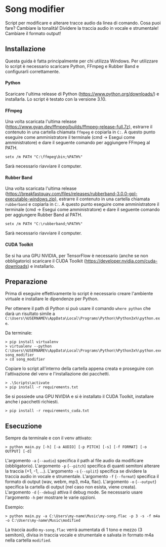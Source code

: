 # Song modifier
Script per modificare e alterare tracce audio da linea di comando. Cosa puoi fare?
Cambiare la tonalità! Dividere la traccia audio in vocale e strumentale! Cambiare
il formato output!

## Installazione
Questa guida è fatta principalmente per chi utilizza Windows.
Per utilizzare lo script è necessario scaricare Python, FFmpeg e Rubber Band e
configurarli correttamente.

#### Python
Scaricare l'ultima release di Python (https://www.python.org/downloads/) e installarla.
Lo script è testato con la versione 3.10.

#### FFmpeg
Una volta scaricata l'ultima release (https://www.gyan.dev/ffmpeg/builds/ffmpeg-release-full.7z),
estrarre il contenuto in una cartella chiamata `ffmpeg` e copiarla in `C:`. A questo
punto eseguire come amministratore il terminale (cmd -> Esegui come amministratore)
e dare il seguente comando per aggiungere FFmpeg al PATH.

`setx /m PATH "C:\ffmpeg\bin;%PATH%"`

Sarà necessario riavviare il computer.

#### Rubber Band
Una volta scaricata l'ultima release (https://breakfastquay.com/files/releases/rubberband-3.0.0-gpl-executable-windows.zip),
estrarre il contenuto in una cartella chiamata `rubberband` e copiarla in `C:`. A questo
punto eseguire come amministratore il terminale (cmd -> Esegui come amministratore)
e dare il seguente comando per aggiungere Rubber Band al PATH.

`setx /m PATH "C:\rubberband;%PATH%"`

Sarà necessario riavviare il computer.

#### CUDA Toolkit
Se si ha una GPU NVIDIA, per TensorFlow è necessario (anche se non obbligatorio)
scaricare il CUDA Toolkit (https://developer.nvidia.com/cuda-downloads) e installarlo.

## Preparazione
Prima di eseguire effettivamente lo script è necessario creare l'ambiente virtuale
e installare le dipendenze per Python.

Per ottenere il path di Python si può usare il comando `where python` che darà un
risultato simile a `C:\Users\%USERNAME%\AppData\Local\Programs\Python\%Python3x%\python.exe`.

Da terminale:
```
> pip install virtualenv
> virtualenv --python C:\Users\%USERNAME%\AppData\Local\Programs\Python\%Python3x%\python.exe song_modifier
> cd song_modifier
```

Copiare lo script all'interno della cartella appena creata e proseguire con l'attivazione
del venv e l'installazione dei pacchetti.
```
> .\Scripts\activate
> pip install -r requirements.txt
```

Se si possiede una GPU NVIDIA e si è installato il CUDA Toolkit, installare anche
i pacchetti richiesti.
```
> pip install -r requirements_cuda.txt
```

## Esecuzione
Sempre da terminale e con il venv attivato:
```
> python main.py [-h] [-a AUDIO] [-p PITCH] [-s] [-f FORMAT] [-o OUTPUT] [-d]
```

L'argomento `-a` (`--audio`) specifica il path al file audio da modificare (obbligatorio).
L'argomento `-p` (`--pitch`) specifica di quanti semitoni alterare la traccia (+1, -1, ...).
L'argomento `-s` (`--split`) specifica se dividere la traccia audio in vocale e strumentale.
L'argomento `-f` (`--format`) specifica il formato di output (wav, webm, mp3, m4a, flac).
L'argomento `-o` (`--output`) specifica la cartella di output (nel caso non esista, viene creata).
L'argomento `-d` (`--debug`) attiva il debug mode.
Se necessario usare l'argomento `-h` per mostrare le varie opzioni.

Esempio:
```
> python main.py -a C:\Users\my-name\Music\my-song.flac -p 3 -s -f m4a -o C:\Users\my-name\Music\modified
```
La traccia audio `my-song.flac` verrà aumentata di 1 tono e mezzo (3 semitoni),
divisa in traccia vocale e strumentale e salvata in formato m4a nella cartella
`modified`.
